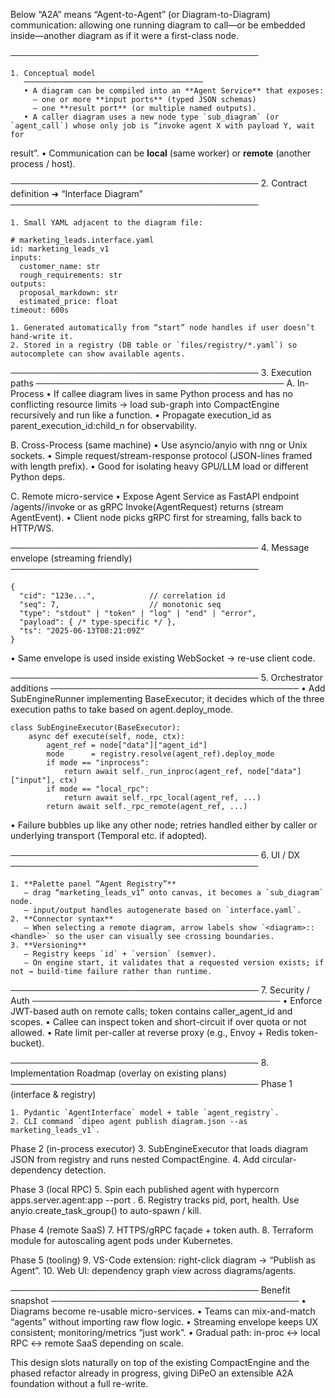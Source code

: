 Below “A2A” means “Agent-to-Agent” (or Diagram-to-Diagram) communication: allowing one running diagram to call—or be embedded inside—another
diagram as if it were a first-class node.

────────────────────────────────────────

    1. Conceptual model
       ────────────────────────────────────────
       • A diagram can be compiled into an **Agent Service** that exposes:
         – one or more **input ports** (typed JSON schemas)
         – one **result port** (or multiple named outputs).
       • A caller diagram uses a new node type `sub_diagram` (or `agent_call`) whose only job is “invoke agent X with payload Y, wait for
result”.
       • Communication can be **local** (same worker) or **remote** (another process / host).

────────────────────────────────────────
2. Contract definition  ➜ “Interface Diagram”
────────────────────────────────────────

    1. Small YAML adjacent to the diagram file:

    # marketing_leads.interface.yaml
    id: marketing_leads_v1
    inputs:
      customer_name: str
      rough_requirements: str
    outputs:
      proposal_markdown: str
      estimated_price: float
    timeout: 600s

    1. Generated automatically from “start” node handles if user doesn’t hand-write it.
    2. Stored in a registry (DB table or `files/registry/*.yaml`) so autocomplete can show available agents.

────────────────────────────────────────
3. Execution paths
────────────────────────────────────────
A. In-Process
 • If callee diagram lives in same Python process and has no conflicting resource limits → load sub-graph into CompactEngine recursively and run
 like a function.
 • Propagate execution_id as parent_execution_id:child_n for observability.

B. Cross-Process (same machine)
 • Use asyncio/anyio with nng or Unix sockets.
 • Simple request/stream-response protocol (JSON-lines framed with length prefix).
 • Good for isolating heavy GPU/LLM load or different Python deps.

C. Remote micro-service
 • Expose Agent Service as FastAPI endpoint /agents/<id>/invoke or as gRPC Invoke(AgentRequest) returns (stream AgentEvent).
 • Client node picks gRPC first for streaming, falls back to HTTP/WS.

────────────────────────────────────────
4. Message envelope (streaming friendly)
────────────────────────────────────────

    {
      "cid": "123e...",            // correlation id
      "seq": 7,                    // monotonic seq
      "type": "stdout" | "token" | "log" | "end" | "error",
      "payload": { /* type-specific */ },
      "ts": "2025-06-13T08:21:09Z"
    }

• Same envelope is used inside existing WebSocket -> re-use client code.

────────────────────────────────────────
5. Orchestrator additions
────────────────────────────────────────
• Add SubEngineRunner implementing BaseExecutor; it decides which of the three execution paths to take based on agent.deploy_mode.

    class SubEngineExecutor(BaseExecutor):
        async def execute(self, node, ctx):
            agent_ref = node["data"]["agent_id"]
            mode      = registry.resolve(agent_ref).deploy_mode
            if mode == "inprocess":
                return await self._run_inproc(agent_ref, node["data"]["input"], ctx)
            if mode == "local_rpc":
                return await self._rpc_local(agent_ref, ...)
            return await self._rpc_remote(agent_ref, ...)

• Failure bubbles up like any other node; retries handled either by caller or underlying transport (Temporal etc. if adopted).

────────────────────────────────────────
6. UI / DX
────────────────────────────────────────

    1. **Palette panel “Agent Registry”**
       – drag “marketing_leads_v1” onto canvas, it becomes a `sub_diagram` node.
       – input/output handles autogenerate based on `interface.yaml`.
    2. **Connector syntax**
       – When selecting a remote diagram, arrow labels show `<diagram>::<handle>` so the user can visually see crossing boundaries.
    3. **Versioning**
       – Registry keeps `id` + `version` (semver).
       – On engine start, it validates that a requested version exists; if not → build-time failure rather than runtime.

────────────────────────────────────────
7. Security / Auth
────────────────────────────────────────
• Enforce JWT-based auth on remote calls; token contains caller_agent_id and scopes.
• Callee can inspect token and short-circuit if over quota or not allowed.
• Rate limit per-caller at reverse proxy (e.g., Envoy + Redis token-bucket).

────────────────────────────────────────
8. Implementation Roadmap (overlay on existing plans)
────────────────────────────────────────
Phase 1 (interface & registry)

    1. Pydantic `AgentInterface` model + table `agent_registry`.
    2. CLI command `dipeo agent publish diagram.json --as marketing_leads_v1`.

Phase 2 (in-process executor)
  3. SubEngineExecutor that loads diagram JSON from registry and runs nested CompactEngine.
  4. Add circular-dependency detection.

Phase 3 (local RPC)
  5. Spin each published agent with hypercorn apps.server.agent:app --port <dynamic>.
  6. Registry tracks pid, port, health. Use anyio.create_task_group() to auto-spawn / kill.

Phase 4 (remote SaaS)
  7. HTTPS/gRPC façade + token auth.
  8. Terraform module for autoscaling agent pods under Kubernetes.

Phase 5 (tooling)
  9. VS-Code extension: right-click diagram → “Publish as Agent”.
 10. Web UI: dependency graph view across diagrams/agents.

────────────────────────────────────────
Benefit snapshot
────────────────────────────────────────
• Diagrams become re-usable micro-services.
• Teams can mix-and-match “agents” without importing raw flow logic.
• Streaming envelope keeps UX consistent; monitoring/metrics “just work”.
• Gradual path: in-proc ↔ local RPC ↔ remote SaaS depending on scale.

This design slots naturally on top of the existing CompactEngine and the phased refactor already in progress, giving DiPeO an extensible A2A
foundation without a full re-write.